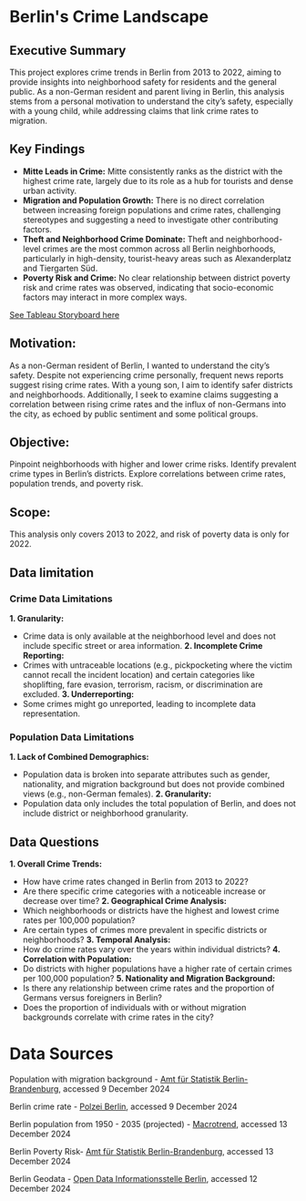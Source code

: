 # Berlin's Crime Landscape

## Executive Summary
This project explores crime trends in Berlin from 2013 to 2022, aiming to provide insights into neighborhood safety for residents and the general public. As a non-German resident and parent living in Berlin, this analysis stems from a personal motivation to understand the city’s safety, especially with a young child, while addressing claims that link crime rates to migration.

## Key Findings
- **Mitte Leads in Crime:** Mitte consistently ranks as the district with the highest crime rate, largely due to its role as a hub for tourists and dense urban activity.
- **Migration and Population Growth:** There is no direct correlation between increasing foreign populations and crime rates, challenging stereotypes and suggesting a need to investigate other contributing factors.
- **Theft and Neighborhood Crime Dominate:** Theft and neighborhood-level crimes are the most common across all Berlin neighborhoods, particularly in high-density, tourist-heavy areas such as Alexanderplatz and Tiergarten Süd.
- **Poverty Risk and Crime:** No clear relationship between district poverty risk and crime rates was observed, indicating that socio-economic factors may interact in more complex ways.

[See Tableau Storyboard here](https://public.tableau.com/views/BerlinCrimeLandscape/BerlinCrimes?:language=en-US&publish=yes&:sid=&:display_count=n&:origin=viz_share_link)

## Motivation:
As a non-German resident of Berlin, I wanted to understand the city’s safety. Despite not experiencing crime personally, frequent news reports suggest rising crime rates. With a young son, I aim to identify safer districts and neighborhoods. Additionally, I seek to examine claims suggesting a correlation between rising crime rates and the influx of non-Germans into the city, as echoed by public sentiment and some political groups. 

## Objective:
Pinpoint neighborhoods with higher and lower crime risks.
Identify prevalent crime types in Berlin’s districts.
Explore correlations between crime rates, population trends, and poverty risk.

## Scope:
This analysis only covers 2013 to 2022, and risk of poverty data is only for 2022.

## Data limitation
### Crime Data Limitations
**1.	Granularity:**
   -  Crime data is only available at the neighborhood level and does not include specific street or area information.
**2.	Incomplete Crime Reporting:**
   - Crimes with untraceable locations (e.g., pickpocketing where the victim cannot recall the incident location) and certain categories like shoplifting, fare evasion, terrorism, racism, or discrimination are excluded.
**3.	Underreporting:**
 - Some crimes might go unreported, leading to incomplete data representation. 

### Population Data Limitations
**1.	Lack of Combined Demographics:**
  -	Population data is broken into separate attributes such as gender, nationality, and migration background but does not provide combined views (e.g., non-German females).
**2. Granularity:**
  - Population data only includes the total population of Berlin, and does not include district or neighborhood granularity.

## Data Questions
**1.	Overall Crime Trends:**
  -	How have crime rates changed in Berlin from 2013 to 2022?
  -	Are there specific crime categories with a noticeable increase or decrease over time?
**2.	Geographical Crime Analysis:**
  -	Which neighborhoods or districts have the highest and lowest crime rates per 100,000 population?
  -	Are certain types of crimes more prevalent in specific districts or neighborhoods?
**3.	Temporal Analysis:**
  -	How do crime rates vary over the years within individual districts?
**4.	Correlation with Population:**
  -	Do districts with higher populations have a higher rate of certain crimes per 100,000 population?
**5.	Nationality and Migration Background:**
  -	Is there any relationship between crime rates and the proportion of Germans versus foreigners in Berlin?
  -	Does the proportion of individuals with or without migration backgrounds correlate with crime rates in the city?


# Data Sources
Population with migration background - [Amt für Statistik Berlin-Brandenburg](https://www.statistik-berlin-brandenburg.de/kommunalstatistik/einwohnerbestand-berlin), accessed 9 December 2024

Berlin crime rate - [Polzei Berlin](https://www.kriminalitaetsatlas.berlin.de/K-Atlas/atlas.html), accessed 9 December 2024

Berlin population from 1950 - 2035 (projected) - [Macrotrend](https://www.macrotrends.net/global-metrics/cities/204296/berlin/population), accessed 13 December 2024

Berlin Poverty Risk- [Amt für Statistik Berlin-Brandenburg](https://www.statistik-berlin-brandenburg.de/archiv/a-i-10-a-i-11-a-vi-2-j), accessed 13 December 2024

Berlin Geodata - [Open Data Informationsstelle Berlin](https://daten.odis-berlin.de/), accessed 12 December 2024
